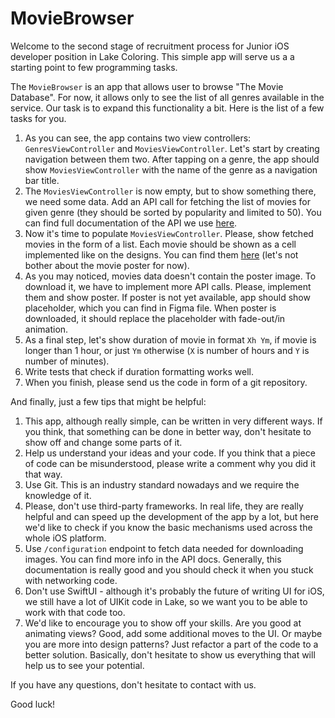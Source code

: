 # MovieBrowser

Welcome to the second stage of recruitment process for Junior iOS developer position in Lake Coloring. This simple app will serve us a a starting point to few programming tasks.

The `MovieBrowser` is an app that allows user to browse "The Movie Database". For now, it allows only to see the list of all genres available in the service. Our task is to expand this functionality a bit. Here is the list of a few tasks for you.

1. As you can see, the app contains two view controllers: `GenresViewController` and `MoviesViewController`. Let's start by creating navigation between them two. After tapping on a genre, the app should show `MoviesViewController` with the name of the genre as a navigation bar title.
2. The `MoviesViewController` is now empty, but to show something there, we need some data. Add an API call for fetching the list of movies for given genre (they should be sorted by popularity and limited to 50). You can find full documentation of the API we use [here](https://developers.themoviedb.org/3/getting-started/introduction).
3. Now it's time to populate `MoviesViewController`. Please, show fetched movies in the form of a list. Each movie should be shown as a cell implemented like on the designs. You can find them [here](https://www.figma.com/file/fW3RIgKVAeaEIbOs4mIuBc/Recruitment-task) (let's not bother about the movie poster for now).
4. As you may noticed, movies data doesn't contain the poster image. To download it, we have to implement more API calls. Please, implement them and show poster. If poster is not yet available, app should show placeholder, which you can find in Figma file. When poster is downloaded, it should replace the placeholder with fade-out/in animation.
5. As a final step, let's show duration of movie in format `Xh Ym`, if movie is longer than 1 hour, or just `Ym` otherwise (`X` is number of hours and `Y` is number of minutes).
6. Write tests that check if duration formatting works well.
7. When you finish, please send us the code in form of a git repository.

And finally, just a few tips that might be helpful:
1. This app, although really simple, can be written in very different ways. If you think, that something can be done in better way, don't hesitate to show off and change some parts of it.
2. Help us understand your ideas and your code. If you think that a piece of code can be misunderstood, please write a comment why you did it that way.
3. Use Git. This is an industry standard nowadays and we require the knowledge of it.
4. Please, don't use third-party frameworks. In real life, they are really helpful and can speed up the development of the app by a lot, but here we'd like to check if you know the basic mechanisms used across the whole iOS platform.
5. Use `/configuration` endpoint to fetch data needed for downloading images. You can find more info in the API docs. Generally, this documentation is really good and you should check it when you stuck with networking code.
6. Don't use SwiftUI - although it's probably the future of writing UI for iOS, we still have a lot of UIKit code in Lake, so we want you to be able to work with that code too.
7. We'd like to encourage you to show off your skills. Are you good at animating views? Good, add some additional moves to the UI. Or maybe you are more into design patterns? Just refactor a part of the code to a better solution. Basically, don't hesitate to show us everything that will help us to see your potential.

If you have any questions, don't hesitate to contact with us.

Good luck!
